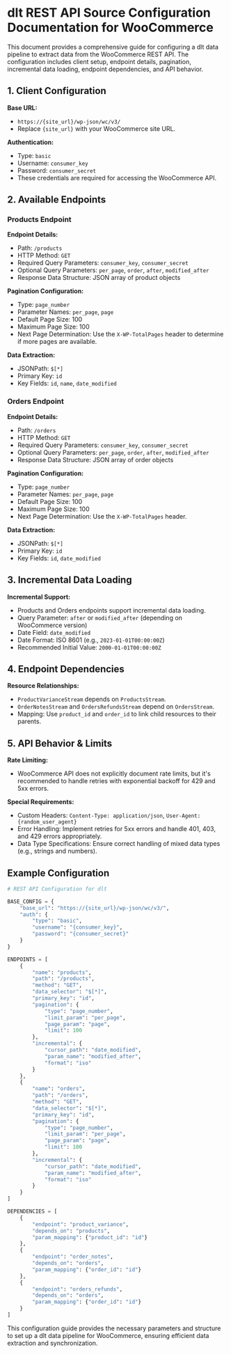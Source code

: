 # dlt REST API Source Configuration Documentation for WooCommerce

This document provides a comprehensive guide for configuring a dlt data pipeline to extract data from the WooCommerce REST API. The configuration includes client setup, endpoint details, pagination, incremental data loading, endpoint dependencies, and API behavior.

## 1. Client Configuration

**Base URL:**
- `https://{site_url}/wp-json/wc/v3/`
- Replace `{site_url}` with your WooCommerce site URL.

**Authentication:**
- Type: `basic`
- Username: `consumer_key`
- Password: `consumer_secret`
- These credentials are required for accessing the WooCommerce API.

## 2. Available Endpoints

### Products Endpoint

**Endpoint Details:**
- Path: `/products`
- HTTP Method: `GET`
- Required Query Parameters: `consumer_key`, `consumer_secret`
- Optional Query Parameters: `per_page`, `order`, `after`, `modified_after`
- Response Data Structure: JSON array of product objects

**Pagination Configuration:**
- Type: `page_number`
- Parameter Names: `per_page`, `page`
- Default Page Size: 100
- Maximum Page Size: 100
- Next Page Determination: Use the `X-WP-TotalPages` header to determine if more pages are available.

**Data Extraction:**
- JSONPath: `$[*]`
- Primary Key: `id`
- Key Fields: `id`, `name`, `date_modified`

### Orders Endpoint

**Endpoint Details:**
- Path: `/orders`
- HTTP Method: `GET`
- Required Query Parameters: `consumer_key`, `consumer_secret`
- Optional Query Parameters: `per_page`, `order`, `after`, `modified_after`
- Response Data Structure: JSON array of order objects

**Pagination Configuration:**
- Type: `page_number`
- Parameter Names: `per_page`, `page`
- Default Page Size: 100
- Maximum Page Size: 100
- Next Page Determination: Use the `X-WP-TotalPages` header.

**Data Extraction:**
- JSONPath: `$[*]`
- Primary Key: `id`
- Key Fields: `id`, `date_modified`

## 3. Incremental Data Loading

**Incremental Support:**
- Products and Orders endpoints support incremental data loading.
- Query Parameter: `after` or `modified_after` (depending on WooCommerce version)
- Date Field: `date_modified`
- Date Format: ISO 8601 (e.g., `2023-01-01T00:00:00Z`)
- Recommended Initial Value: `2000-01-01T00:00:00Z`

## 4. Endpoint Dependencies

**Resource Relationships:**
- `ProductVarianceStream` depends on `ProductsStream`.
- `OrderNotesStream` and `OrdersRefundsStream` depend on `OrdersStream`.
- Mapping: Use `product_id` and `order_id` to link child resources to their parents.

## 5. API Behavior & Limits

**Rate Limiting:**
- WooCommerce API does not explicitly document rate limits, but it's recommended to handle retries with exponential backoff for 429 and 5xx errors.

**Special Requirements:**
- Custom Headers: `Content-Type: application/json`, `User-Agent: {random_user_agent}`
- Error Handling: Implement retries for 5xx errors and handle 401, 403, and 429 errors appropriately.
- Data Type Specifications: Ensure correct handling of mixed data types (e.g., strings and numbers).

## Example Configuration

```python
# REST API Configuration for dlt

BASE_CONFIG = {
    "base_url": "https://{site_url}/wp-json/wc/v3/",
    "auth": {
        "type": "basic",
        "username": "{consumer_key}",
        "password": "{consumer_secret}"
    }
}

ENDPOINTS = [
    {
        "name": "products",
        "path": "/products",
        "method": "GET",
        "data_selector": "$[*]",
        "primary_key": "id",
        "pagination": {
            "type": "page_number",
            "limit_param": "per_page",
            "page_param": "page",
            "limit": 100
        },
        "incremental": {
            "cursor_path": "date_modified",
            "param_name": "modified_after",
            "format": "iso"
        }
    },
    {
        "name": "orders",
        "path": "/orders",
        "method": "GET",
        "data_selector": "$[*]",
        "primary_key": "id",
        "pagination": {
            "type": "page_number",
            "limit_param": "per_page",
            "page_param": "page",
            "limit": 100
        },
        "incremental": {
            "cursor_path": "date_modified",
            "param_name": "modified_after",
            "format": "iso"
        }
    }
]

DEPENDENCIES = [
    {
        "endpoint": "product_variance",
        "depends_on": "products",
        "param_mapping": {"product_id": "id"}
    },
    {
        "endpoint": "order_notes",
        "depends_on": "orders",
        "param_mapping": {"order_id": "id"}
    },
    {
        "endpoint": "orders_refunds",
        "depends_on": "orders",
        "param_mapping": {"order_id": "id"}
    }
]
```

This configuration guide provides the necessary parameters and structure to set up a dlt data pipeline for WooCommerce, ensuring efficient data extraction and synchronization.